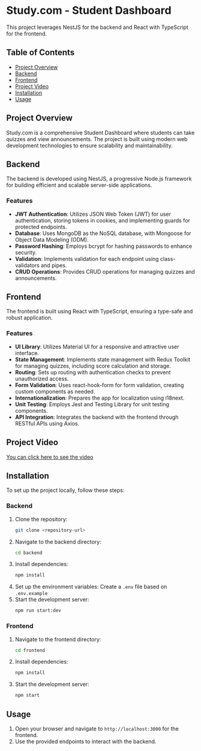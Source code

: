 # Study.com - Student Dashboard

This project leverages NestJS for the backend and React with TypeScript for the frontend.

## Table of Contents
- [Project Overview](#project-overview)
- [Backend](#backend)
- [Frontend](#frontend)
- [Project Video](#project-video)
- [Installation](#installation)
- [Usage](#usage)

## Project Overview
Study.com is a comprehensive Student Dashboard where students can take quizzes and view announcements. The project is built using modern web development technologies to ensure scalability and maintainability.

## Backend
The backend is developed using NestJS, a progressive Node.js framework for building efficient and scalable server-side applications.

### Features
- **JWT Authentication**: Utilizes JSON Web Token (JWT) for user authentication, storing tokens in cookies, and implementing guards for protected endpoints.
- **Database**: Uses MongoDB as the NoSQL database, with Mongoose for Object Data Modeling (ODM).
- **Password Hashing**: Employs bcrypt for hashing passwords to enhance security.
- **Validation**: Implements validation for each endpoint using class-validators and pipes.
- **CRUD Operations**: Provides CRUD operations for managing quizzes and announcements.

## Frontend
The frontend is built using React with TypeScript, ensuring a type-safe and robust application.

### Features
- **UI Library**: Utilizes Material UI for a responsive and attractive user interface.
- **State Management**: Implements state management with Redux Toolkit for managing quizzes, including score calculation and storage.
- **Routing**: Sets up routing with authentication checks to prevent unauthorized access.
- **Form Validation**: Uses react-hook-form for form validation, creating custom components as needed.
- **Internationalization**: Prepares the app for localization using i18next.
- **Unit Testing**: Employs Jest and Testing Library for unit testing components.
- **API Integration**: Integrates the backend with the frontend through RESTful APIs using Axios.

## Project Video
[You can click here to see the video](https://www.youtube.com/watch?v=I19ANWdcO5I)

## Installation
To set up the project locally, follow these steps:

### Backend
1. Clone the repository:
    ```bash
    git clone <repository-url>
    ```
2. Navigate to the backend directory:
    ```bash
    cd backend
    ```
3. Install dependencies:
    ```bash
    npm install
    ```
4. Set up the environment variables: Create a `.env` file based on `.env.example`
5. Start the development server:
    ```bash
    npm run start:dev
    ```

### Frontend
1. Navigate to the frontend directory:
    ```bash
    cd frontend
    ```
2. Install dependencies:
    ```bash
    npm install
    ```
3. Start the development server:
    ```bash
    npm start
    ```

## Usage
1. Open your browser and navigate to `http://localhost:3000` for the frontend.
2. Use the provided endpoints to interact with the backend.
